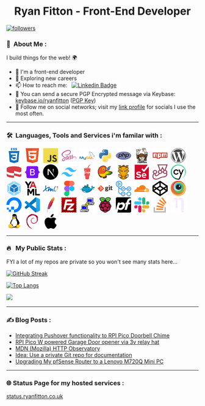 <!--
**ryanfitton/ryanfitton** is a ✨ _special_ ✨ repository because its `README.md` (this file) appears on your GitHub profile.

Icons from: https://github.com/devicons/devicon/tree/master (https://devicon.dev/)

Here are some ideas to get you started:

- 🔭 I’m currently working on ...
- 🌱 I’m currently learning ...
- 👯 I’m looking to collaborate on ...
- 🤔 I’m looking for help with ...
- 💬 Ask me about ...
- 📫 How to reach me: ...
- 😄 Pronouns: ...
- ⚡ Fun fact: ...
-->


<h1 align="center">Ryan Fitton - Front-End Developer</h1>

[<img alt="followers" title="Follow me on Github" src="https://img.shields.io/github/followers/ryanfitton?color=236ad3&style=for-the-badge&logo=github&label=Follow"/>](https://github.com/ryanfitton/)

### 🧑 &nbsp;About Me :

I build things for the web! 🌍

- 🔭 I'm a front-end developer
- 🌱 Exploring new careers
- 📫 How to reach me: &nbsp; [![Linkedin Badge](https://img.shields.io/badge/-rfitton-blue?style=flat&logo=Linkedin&logoColor=white)](https://uk.linkedin.com/in/rfitton)
- 🔐 You can send a secure PGP Encrypted message via Keybase: &nbsp; [keybase.io/ryanfitton](https://keybase.io/ryanfitton) ([PGP Key](https://keybase.io/ryanfitton/pgp_keys.asc))
- 💬 Follow me on social networks; visit my [link profile](https://links.ryanfitton.co.uk/) for socials I use the most often.

---

### 🛠 &nbsp;Languages, Tools and Services i'm familar with :

<p>
<img src="https://github.com/devicons/devicon/blob/master/icons/css3/css3-plain-wordmark.svg"  title="CSS3" alt="CSS" width="40" height="40"/>&nbsp;
<img src="https://github.com/devicons/devicon/blob/master/icons/html5/html5-original.svg" title="HTML5" alt="HTML" width="40" height="40"/>&nbsp;
<img src="https://github.com/devicons/devicon/blob/master/icons/javascript/javascript-original.svg" title="JavaScript" alt="JavaScript" width="40" height="40"/>&nbsp;
<img src="https://github.com/devicons/devicon/blob/master/icons/sass/sass-original.svg" title="Sass" alt="Sass" width="40" height="40"/>&nbsp;
<img src="https://github.com/devicons/devicon/blob/master/icons/mysql/mysql-original-wordmark.svg" title="MySQL"  alt="MySQL" width="40" height="40"/>&nbsp;
<img src="https://github.com/devicons/devicon/blob/master/icons/python/python-original.svg" title="Python" alt="Python" width="40" height="40"/>&nbsp;
<img src="https://github.com/devicons/devicon/blob/master/icons/php/php-original.svg" title="PHP" alt="PHP" width="40" height="40"/>&nbsp;
<img src="https://github.com/devicons/devicon/blob/master/icons/composer/composer-original.svg" title="Composer" alt="Composer" width="40" height="40"/>&nbsp;
<img src="https://github.com/devicons/devicon/blob/master/icons/npm/npm-original-wordmark.svg" title="NPM" alt="NPM" width="40" height="40"/>&nbsp;
<img src="https://github.com/devicons/devicon/blob/master/icons/wordpress/wordpress-plain.svg" title="WordPress" alt="MySQL" width="40" height="40"/>&nbsp;
<img src="https://github.com/devicons/devicon/blob/master/icons/cakephp/cakephp-original.svg" title="CakePHP" alt="CakePHP" width="40" height="40"/>&nbsp;
<img src="https://github.com/devicons/devicon/blob/master/icons/bootstrap/bootstrap-original.svg" title="Bootstrap" alt="Bootstrap" width="40" height="40"/>&nbsp;
<img src="https://github.com/devicons/devicon/blob/master/icons/nextjs/nextjs-original.svg" title="Next.JS" alt="Next.JS" width="40" height="40"/>&nbsp;
<img src="https://github.com/devicons/devicon/blob/master/icons/tailwindcss/tailwindcss-original.svg" title="Tailwind CSS" alt="Tailwind CSS" width="40" height="40"/>&nbsp;
<img src="https://github.com/devicons/devicon/blob/master/icons/gulp/gulp-plain.svg" title="Gulp" alt="Gulp" width="40" height="40"/>&nbsp;
<img src="https://github.com/devicons/devicon/blob/master/icons/bower/bower-original.svg" title="Bower" alt="Bower" width="40" height="40"/>&nbsp;
<img src="https://github.com/devicons/devicon/blob/master/icons/grunt/grunt-original.svg" title="Grunt" alt="Grunt" width="40" height="40"/>&nbsp;
<img src="https://github.com/devicons/devicon/blob/master/icons/selenium/selenium-original.svg" title="Selenium" alt="Selenium" width="40" height="40"/>&nbsp;
<img src="https://github.com/devicons/devicon/blob/master/icons/jest/jest-plain.svg" title="Jest" alt="Jest" width="40" height="40"/>&nbsp;
<img src="https://github.com/devicons/devicon/blob/master/icons/cypressio/cypressio-original.svg" title="CypressIO" alt="CypressIO" width="40" height="40"/>&nbsp;
<img src="https://github.com/devicons/devicon/blob/master/icons/webpack/webpack-original.svg" title="Webpack" alt="Webpack" width="40" height="40"/>&nbsp;
<img src="https://github.com/devicons/devicon/blob/master/icons/yaml/yaml-original.svg" title="Yaml" alt="Yaml" width="40" height="40"/>&nbsp;
<img src="https://github.com/devicons/devicon/blob/master/icons/xml/xml-original.svg" title="XML" alt="XML" width="40" height="40"/>&nbsp;
<img src="https://github.com/devicons/devicon/blob/master/icons/figma/figma-original.svg" title="Figma" alt="Figma" width="40" height="40"/>&nbsp;
<img src="https://github.com/devicons/devicon/blob/master/icons/docker/docker-original.svg" title="Docker" alt="Docker" width="40" height="40"/>&nbsp;
<img src="https://github.com/devicons/devicon/blob/master/icons/git/git-original-wordmark.svg" title="Git" alt="Git" width="40" height="40"/>&nbsp;
<img src="https://github.com/devicons/devicon/blob/master/icons/githubactions/githubactions-plain.svg" title="GitHub Actions" alt="GitHub Actions" width="40" height="40"/>&nbsp;
<img src="https://github.com/devicons/devicon/blob/master/icons/cloudflare/cloudflare-original.svg" title="Cloudflare" alt="Cloudflare" width="40" height="40"/>&nbsp;
<img src="https://github.com/devicons/devicon/blob/master/icons/codepen/codepen-original.svg" title="Codepen" alt="Codepen" width="40" height="40"/>&nbsp;
<img src="https://github.com/devicons/devicon/blob/master/icons/browserstack/browserstack-original.svg" title="Browserstack" alt="Browserstack" width="40" height="40"/>&nbsp;
<img src="https://github.com/devicons/devicon/blob/master/icons/digitalocean/digitalocean-original.svg" title="Digital Ocean" alt="Digital Ocean" width="40" height="40"/>&nbsp;
<img src="https://github.com/devicons/devicon/blob/master/icons/vscode/vscode-original.svg" title="Visual Studio Code" alt="Visual Studio Code" width="40" height="40"/>&nbsp;
<img src="https://github.com/devicons/devicon/blob/master/icons/apache/apache-original.svg" title="Apache" alt="Apache" width="40" height="40"/>&nbsp;
<img src="https://github.com/devicons/devicon/blob/master/icons/filezilla/filezilla-original.svg" title="FileZilla" alt="FileZilla" width="40" height="40"/>&nbsp;
<img src="https://github.com/devicons/devicon/blob/master/icons/putty/putty-original.svg" title="PuTTY" alt="PuTTY" width="40" height="40"/>&nbsp;
<img src="https://github.com/devicons/devicon/blob/master/icons/raspberrypi/raspberrypi-original.svg" title="Raspberry Pi" alt="Raspberry Pi" width="40" height="40"/>&nbsp;
<img src="https://github.com/devicons/devicon/blob/master/icons/pfsense/pfsense-original.svg" title="pfSense" alt="pfSense" width="40" height="40"/>&nbsp;
<img src="https://github.com/devicons/devicon/blob/master/icons/slack/slack-original.svg" title="Slack" alt="Slack" width="40" height="40"/>&nbsp;
<img src="https://github.com/devicons/devicon/blob/master/icons/stackoverflow/stackoverflow-original.svg" title="Stack Overflow" alt="Stack Overflow" width="40" height="40"/>&nbsp;
<img src="https://github.com/devicons/devicon/blob/master/icons/nano/nano-original.svg" title="Nano" alt="Nano" width="40" height="40"/>&nbsp;
<img src="https://github.com/devicons/devicon/blob/master/icons/linux/linux-original.svg" title="Linux" alt="Linux" width="40" height="40"/>&nbsp;
<img src="https://github.com/devicons/devicon/blob/master/icons/debian/debian-original.svg" title="Debian" alt="Debian" width="40" height="40"/>&nbsp;
<img src="https://github.com/devicons/devicon/blob/master/icons/apple/apple-original.svg" title="Apple" alt="Apple" width="40" height="40"/>&nbsp;
</p>

---

### 🔥 &nbsp; My Public Stats :
FYI a lot of my repos are private so you won't see many stats here...

[![GitHub Streak](http://github-readme-streak-stats.herokuapp.com?user=ryanfitton&theme=dark&background=000000)](https://git.io/streak-stats)

[![Top Langs](https://github-readme-stats.vercel.app/api/top-langs/?username=ryanfitton&layout=compact&theme=vision-friendly-dark)](https://github.com/anuraghazra/github-readme-stats)

<img src="https://github-profile-trophy.vercel.app/?username=ryanfitton&theme=juicyfresh&no-bg=true" />

---

### ✍️ Blog Posts : 
<!-- BLOG-POST-LIST:START -->
- [Integrating Pushover functionality to RPI Pico Doorbell Chime](https://ryanfitton.co.uk/blog/update-diy-doorbell-chime-for-hikvision-isapi-with-a-raspberry-pi-pico)
- [RPI Pico W powered Garage Door opener via 3v relay hat](https://ryanfitton.co.uk/blog/rpi-pico-garage-door-opener-relay-3v)
- [MDN &lpar;Mozilla&rpar; HTTP Observatory](https://ryanfitton.co.uk/blog/mdn-http-observatory)
- [Idea: Use a private Git repo for documentation](https://ryanfitton.co.uk/blog/idea-use-a-private-git-repo-for-documentation)
- [Upgrading My pfSense Router to a Lenovo M720Q Mini PC](https://ryanfitton.co.uk/blog/upgrading-router-to-lenovo-m720q-with-pfsense)
<!-- BLOG-POST-LIST:END -->

---

### 🌐 Status Page for my hosted services : 
[status.ryanfitton.co.uk](https://status.ryanfitton.co.uk/)
